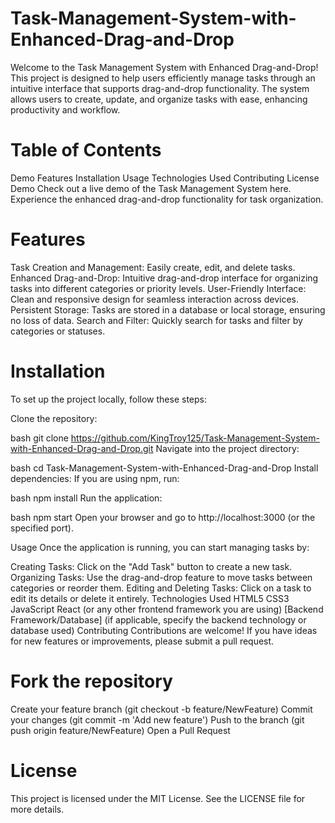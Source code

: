 # Task-Management-System-with-Enhanced-Drag-and-Drop
Welcome to the Task Management System with Enhanced Drag-and-Drop! This project is designed to help users efficiently manage tasks through an intuitive interface that supports drag-and-drop functionality. The system allows users to create, update, and organize tasks with ease, enhancing productivity and workflow.

# Table of Contents
Demo
Features
Installation
Usage
Technologies Used
Contributing
License
Demo
Check out a live demo of the Task Management System here. Experience the enhanced drag-and-drop functionality for task organization.

# Features
Task Creation and Management: Easily create, edit, and delete tasks.
Enhanced Drag-and-Drop: Intuitive drag-and-drop interface for organizing tasks into different categories or priority levels.
User-Friendly Interface: Clean and responsive design for seamless interaction across devices.
Persistent Storage: Tasks are stored in a database or local storage, ensuring no loss of data.
Search and Filter: Quickly search for tasks and filter by categories or statuses.
# Installation
To set up the project locally, follow these steps:

Clone the repository:

bash
git clone https://github.com/KingTroy125/Task-Management-System-with-Enhanced-Drag-and-Drop.git
Navigate into the project directory:

bash
cd Task-Management-System-with-Enhanced-Drag-and-Drop
Install dependencies: If you are using npm, run:

bash
npm install
Run the application:

bash
npm start
Open your browser and go to http://localhost:3000 (or the specified port).

Usage
Once the application is running, you can start managing tasks by:

Creating Tasks: Click on the "Add Task" button to create a new task.
Organizing Tasks: Use the drag-and-drop feature to move tasks between categories or reorder them.
Editing and Deleting Tasks: Click on a task to edit its details or delete it entirely.
Technologies Used
HTML5
CSS3
JavaScript
React (or any other frontend framework you are using)
[Backend Framework/Database] (if applicable, specify the backend technology or database used)
Contributing
Contributions are welcome! If you have ideas for new features or improvements, please submit a pull request.

# Fork the repository
Create your feature branch (git checkout -b feature/NewFeature)
Commit your changes (git commit -m 'Add new feature')
Push to the branch (git push origin feature/NewFeature)
Open a Pull Request
# License
This project is licensed under the MIT License. See the LICENSE file for more details.
